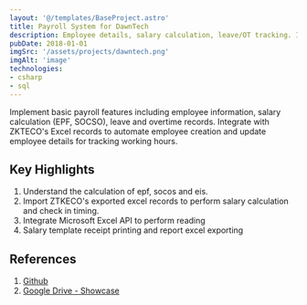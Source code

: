```yaml
---
layout: '@/templates/BaseProject.astro'
title: Payroll System for DawnTech
description: Employee details, salary calculation, leave/OT tracking. Integrate with ZKTECO's Excel for automated employee management and hours tracking.
pubDate: 2018-01-01
imgSrc: '/assets/projects/dawntech.png'
imgAlt: 'image'
technologies:
- csharp
- sql
---
```


Implement basic payroll features including employee information, salary calculation (EPF, SOCSO), leave and overtime records. Integrate with ZKTECO's Excel records to automate employee creation and update employee details for tracking working hours.

## Key Highlights

1. Understand the calculation of epf, socos and eis.
2. Import ZTKECO's exported excel records to perform salary calculation and check in timing.
3. Integrate Microsoft Excel API to perform reading
4. Salary template receipt printing and report excel exporting

## References 

1. <a href="https://github.com/Oskang09/DawnTech" target="_blank">Github</a>
2. <a href="https://drive.google.com/drive/folders/1sPEY5UsMUJCiDBMALDJhaHg0CJso2wiE?usp=sharing" target="_blank">Google Drive - Showcase</a>